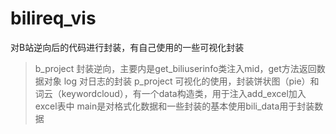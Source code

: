 # bilireq_vis
对B站逆向后的代码进行封装，有自己使用的一些可视化封装

> b_project 封装逆向，主要内是get_biliuserinfo类注入mid，get方法返回数据对象
> log 对日志的封装
> p_project 可视化的使用，封装饼状图（pie）和词云（keywordcloud），有一个data构造类，用于注入add_excel加入excel表中
> main是对格式化数据和一些封装的基本使用bili_data用于封装数据
